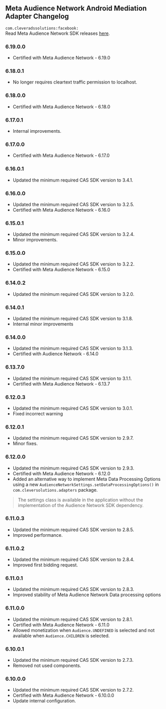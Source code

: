 ## Meta Audience Network Android Mediation Adapter Changelog
`com.cleveradssolutions:facebook:`  
Read Meta Audience Network SDK releases [here](https://developers.facebook.com/docs/audience-network/setting-up/platform-setup/android/changelog).

### 6.19.0.0
- Certified with Meta Audience Network - 6.19.0

### 6.18.0.1
- No longer requires cleartext traffic permission to localhost.

### 6.18.0.0
- Certified with Meta Audience Network - 6.18.0

### 6.17.0.1
- Internal improvements.

### 6.17.0.0
- Certified with Meta Audience Network - 6.17.0

### 6.16.0.1
- Updated the minimum required CAS SDK version to 3.4.1.

### 6.16.0.0
- Updated the minimum required CAS SDK version to 3.2.5.
- Certified with Meta Audience Network - 6.16.0

### 6.15.0.1
- Updated the minimum required CAS SDK version to 3.2.4.
- Minor improvements.

### 6.15.0.0
- Updated the minimum required CAS SDK version to 3.2.2.
- Certified with Meta Audience Network - 6.15.0

### 6.14.0.2
- Updated the minimum required CAS SDK version to 3.2.0.

### 6.14.0.1
- Updated the minimum required CAS SDK version to 3.1.8.
- Internal minor improvements

### 6.14.0.0
- Updated the minimum required CAS SDK version to 3.1.3.
- Certified with Audience Network - 6.14.0

### 6.13.7.0
- Updated the minimum required CAS SDK version to 3.1.1.
- Certified with Meta Audience Network - 6.13.7

### 6.12.0.3
- Updated the minimum required CAS SDK version to 3.0.1.
- Fixed incorrect warning

### 6.12.0.1
- Updated the minimum required CAS SDK version to 2.9.7.
- Minor fixes.

### 6.12.0.0
- Updated the minimum required CAS SDK version to 2.9.3.
- Certified with Meta Audience Network - 6.12.0
- Added an alternative way to implement Meta Data Processing Options using a new  `AudienceNetworkSettings.setDataProcessingOptions()` in `com.cleversolutions.adapters` package.
> The settings class is available in the application without the implementation of the Audience Network SDK dependency.

### 6.11.0.3
- Updated the minimum required CAS SDK version to 2.8.5.
- Improved performance.

### 6.11.0.2
- Updated the minimum required CAS SDK version to 2.8.4.
- Improved first bidding request.

### 6.11.0.1
- Updated the minimum required CAS SDK version to 2.8.3.
- Improved stability of Meta Audience Network Data processing options

### 6.11.0.0
- Updated the minimum required CAS SDK version to 2.8.1.
- Certified with Meta Audience Network - 6.11.0
- Allowed monetization when `Audience.UNDEFINED` is selected and not available when `Audience.CHILDREN` is selected.

### 6.10.0.1
- Updated the minimum required CAS SDK version to 2.7.3.
- Removed not used components.

### 6.10.0.0
- Updated the minimum required CAS SDK version to 2.7.2.
- Certified with Meta Audience Network - 6.10.0.0
- Update internal configuration.